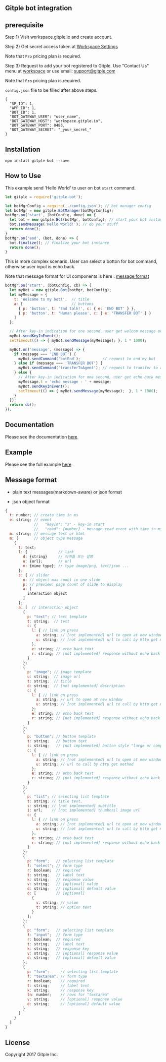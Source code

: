 Gitple bot integration
---------------------------

## prerequisite

Step 1) Visit workspace.gitple.io and create account.

Step 2) Get secret access token at [Workspace Settings](https://workspace.gitple.io/#/pages/settings/app)

Note that `Pro` pricing plan is required.

Step 3) Request to add your bot registered to Gitple. Use "Contact Us" menu at [workspace](https://workspace.gitple.io) or use email: support@gitple.com

Note that `Pro` pricing plan is required.

`config.json` file to be filled after above steps.

```
{
  "SP_ID": 1,                              
  "APP_ID": 1,                            
  "BOT_ID": 1,
  "BOT_GATEWAY_USER": "user_name",        
  "BOT_GATEWAY_HOST": "workspace.gitple.io",
  "BOT_GATEWAY_PORT": 8483,
  "BOT_GATEWAY_SECRET": "_your_secret_"
}
```

## Installation

```
npm install gitple-bot --save
```

## How to Use

This example send 'Hello World' to user on bot `start` command.

```js
let gitple = require('gitple-bot');

let botMgrConfig = require('./config.json'); // bot manager config
let botMgr = new gitple.BotManager(botMgrConfig);
botMgr.on('start', (botConfig, done) => {
  let bot = new gitple.Bot(botMgr, botConfig); // start your bot instance
  bot.sendMessage('Hello World!'); // do your stuff
  return done();
}
botMgr.on('end', (bot, done) => {
  bot.finalize(); // finalize your bot instance
  return done();
}
```

This is more complex scenario. User can select a botton for bot command, otherwise user input is echo back. 

Note that message format for UI components is here : [message format](#message-format)

```js
botMgr.on('start', (botConfig, cb) => {
  let myBot = new gitple.Bot(botMgr, botConfig);
  let myMessage = {
    t: 'Welcome to my bot!',  // title
    a: [                      // buttons
      { p: 'button', t: 'End talk!', c: { e: 'END BOT' } },
      { p: 'button', t: 'Human please', c: { e: 'TRANSFER BOT' } }
    ]
  };

  // After key-in indication for one second, user get welcom message on a bot startup.
  myBot.sendKeyInEvent();
  setTimeout(() => { myBot.sendMessage(myMessage); }, 1 * 1000);

  myBot.on('message', (message) => {
    if (message === 'END BOT') {
      myBot.sendCommand('botEnd');          // request to end my bot
    } else if (message === 'TRANSFER BOT') {
      myBot.sendCommand('transferToAgent'); // request to transfer to agent
    } else {
      // After key-in indication for one second, user get echo back message.
      myMessage.t = 'echo message - ' + message;
      myBot.sendKeyInEvent();
      setTimeout(() => { myBot.sendMessage(myMessage);  }, 1 * 1000);
    }
  });
  return cb();
});
```

## Documentation

Please see the documentation [here](docs/API.md).

## Example

Please see the full example [here](example.js).

## Message format

- plain text messages(markdown-aware) or json format

- json object format

```js
{
  t: number; // create time in ms
  e: string; // event
             //   "keyIn": "s" - key-in start
             //   "read": {number} - message read event with time in ms
  m: string; // message text or html
  m: [       // object type message
    {
      t: text;
      l: {              // link
        d: {string}     // 타이틀 또는 설명
        u: {url};       // url
        m: {mime type}; // type image/png, text/json ...
      };
      s: { // slider
        n: // object max count in one slide
        p: // preview: page count of slide to display
        a: [
          interaction object
        ]
      };
      a: [  // interaction object
        {
          p: "text"; // text template
          t: string;  // text
          c: {
            l: { // link on press
              a: string; // [not implemented] url to open at new window
              u: string; // [not implemented] url to call by http get method
            };
            e: string; // echo back text
            r: string; // [not implemented] response without echo back
          }
        };
        {
          p: "image"; // image template
          u: string;  // image url
          t: string;  // title
          d: string;  // [not implemented] description
          c: {
            l: { // link on press
              a: string; // url to open at new window
              u: string; // [not implemented] url to call by http get method
            };
            e: string; // echo back text
            r: string; // [not implemented] response without echo back
          }
        };
        {
          p: "button"; // button template
          t: string;   // button text
          s: string;   // [not implemented] button style "large or compact". large is full width, compact is text width. default large style
          c: {
            l: { // link on press
              a: string; // [not implemented] url to open at new window
              u: string; // url to call by http get method
            };
            e: string; // echo back text
            r: string; // [not implemented] response without echo back
          }
        };
        {
          p: "list"; // selecting list template
          t: string; // title text,
          s: string; // [not implemented] subtitle
          i: url;    // [not implemented] thumbnail image url
          c: {
            l: { // link on press
              a: string; // [not implemented] url to open at new window
              u: string; // [not implemented] url to call by http get method
            };
            e: string; // echo back text
            r: string; // [not implemented] response without echo back
          }
        };
        {
          p: "form";   // selecting list template
          f: "select"; // form type
          r: boolean;  // required
          t: string;   // label text
          k: string;   // response value
          v: string;   // [optional] value
          d: string;   // [optional] default value
          o: [         // [optional]
            {
              v: string; // value
              t: string; // option text
            }
          ];
        };
        {
          p: "form";   // selecting list template
          f: "input";  // form type
          r: boolean;  // required
          t: string;   // label text
          k: string;   // response key
          v: string;   // [optional] response value
          d: string;   // [optional] default value
        };
        {
          p: "form";     // selecting list template
          f: "textarea"; // form type
          r: boolean;    // required
          t: string;     // label text
          k: string;     // response key
          ln: number;    // rows for "textarea"
          v: string;     // [optional] response value
          d: string;     // [optional] default value
        }
      ]
    }
  ]
}
```

License
----------
   Copyright 2017 Gitple Inc.
